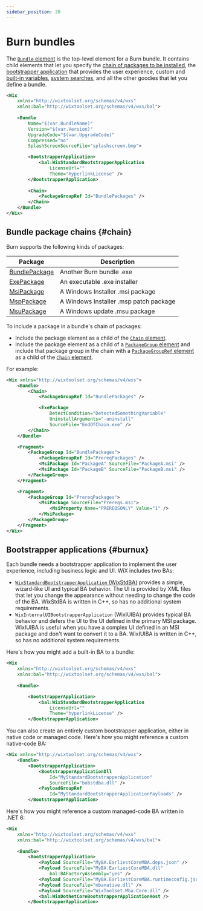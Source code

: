 ```yaml
---
sidebar_position: 20
---
```


# Burn bundles

The [`Bundle` element](../schema/wxs/bundle.md) is the top-level element for a Burn bundle. It contains child elements that let you specify the [chain of packages to be installed](#chain), the [bootstrapper application](#burnux) that provides the user experience, custom and [built-in variables](./builtin-variables.md), [system searches](./searches.md), and all the other goodies that let you define a bundle.

```xml
<Wix 
    xmlns="http://wixtoolset.org/schemas/v4/wxs"
    xmlns:bal="http://wixtoolset.org/schemas/v4/wxs/bal">
    
    <Bundle 
        Name="$(var.BundleName)" 
        Version="$(var.Version)"
        UpgradeCode="$(var.UpgradeCode)"
        Compressed="no"
        SplashScreenSourceFile="splashscreen.bmp">

        <BootstrapperApplication>
            <bal:WixStandardBootstrapperApplication
                LicenseUrl="" 
                Theme="hyperlinkLicense" />
        </BootstrapperApplication>
    
        <Chain>
            <PackageGroupRef Id="BundlePackages" />
        </Chain>
    </Bundle>
</Wix>
```


## Bundle package chains {#chain}

Burn supports the following kinds of packages:

| Package | Description |
| ------- | ----------- |
| [BundlePackage](../schema/wxs/bundlepackage.md) | Another Burn bundle .exe |
| [ExePackage](../schema/wxs/exepackage.md) | An executable .exe installer |
| [MsiPackage](../schema/wxs/msipackage.md) | A Windows Installer .msi package |
| [MspPackage](../schema/wxs/msppackage.md) | A Windows Installer .msp patch package |
| [MsuPackage](../schema/wxs/msupackage.md) | A Windows update .msu package |

To include a package in a bundle's chain of packages:

- Include the package element as a child of the [`Chain` element](../schema/wxs/chain.md).
- Include the package element as a child of a [`PackageGroup` element](../schema/wxs/packagegroup.md) and include that package group in the chain with a [`PackageGroupRef` element](../schema/wxs/packagegroupref.md) as a child of the [`Chain` element](../schema/wxs/chain.md).

For example:

```xml
<Wix xmlns="http://wixtoolset.org/schemas/v4/wxs">
    <Bundle>
        <Chain>
            <PackageGroupRef Id="BundlePackages" />

            <ExePackage
                DetectCondition="DetectedSomethingVariable"
                UninstallArguments="-uninstall"
                SourceFile="EndOfChain.exe" />
        </Chain>
    </Bundle>

    <Fragment>
        <PackageGroup Id="BundlePackages">
            <PackageGroupRef Id="PrereqPackages" />
            <MsiPackage Id="PackageA" SourceFile="PackageA.msi" />
            <MsiPackage Id="PackageB" SourceFile="PackageB.msi" />
        </PackageGroup>
    </Fragment>

    <Fragment>
        <PackageGroup Id="PrereqPackages">
            <MsiPackage SourceFile="Prereqs.msi">
                <MsiProperty Name="PREREQSONLY" Value="1" />
            </MsiPackage>
        </PackageGroup>
    </Fragment>
</Wix>
```


## Bootstrapper applications {#burnux}

Each bundle needs a bootstrapper application to implement the user experience, including business logic and UI. WiX includes two BAs:

- [`WixStandardBootstrapperApplication` (WixStdBA)](./wixstdba.md) provides a simple, wizard-like UI and typical BA behavior. The UI is provided by XML files that let you change the appearance without needing to change the code of the BA. WixStdBA is written in C++, so has no additional system requirements.
- `WixInternalUIBootstrapperApplication` (WixIUIBA) provides typical BA behavior and defers the UI to the UI defined in the primary MSI package. WixIUIBA is useful when you have a complex UI defined in an MSI package and don't want to convert it to a BA. WixIUIBA is written in C++, so has no additional system requirements.

Here's how you might add a built-in BA to a bundle:

```xml
<Wix
    xmlns="http://wixtoolset.org/schemas/v4/wxs"
    xmlns:bal="http://wixtoolset.org/schemas/v4/wxs/bal">
    
    <Bundle>

        <BootstrapperApplication>
            <bal:WixStandardBootstrapperApplication
                LicenseUrl=""
                Theme="hyperlinkLicense" />
        </BootstrapperApplication>
```

You can also create an entirely custom bootstrapper application, either in native code or managed code. Here's how you might reference a custom native-code BA:

```xml
<Wix xmlns="http://wixtoolset.org/schemas/v4/wxs">
    <Bundle>
        <BootstrapperApplication>
            <BootstrapperApplicationDll 
                Id="MyStandardBootstrapperApplication" 
                SourceFile="bobstdba.dll" />
            <PayloadGroupRef 
                Id="MyStandardBootstrapperApplicationPayloads" />
        </BootstrapperApplication>
```

Here's how you might reference a custom managed-code BA written in .NET 6:

```xml
<Wix
    xmlns="http://wixtoolset.org/schemas/v4/wxs"
    xmlns:bal="http://wixtoolset.org/schemas/v4/wxs/bal">
    
    <Bundle>
        <BootstrapperApplication>
            <Payload SourceFile="MyBA.EarliestCoreMBA.deps.json" />
            <Payload SourceFile="MyBA.EarliestCoreMBA.dll"
                bal:BAFactoryAssembly="yes" />
            <Payload SourceFile="MyBA.EarliestCoreMBA.runtimeconfig.json" />
            <Payload SourceFile="mbanative.dll" />
            <Payload SourceFile="WixToolset.Mba.Core.dll" />
            <bal:WixDotNetCoreBootstrapperApplicationHost />
        </BootstrapperApplication>
```
